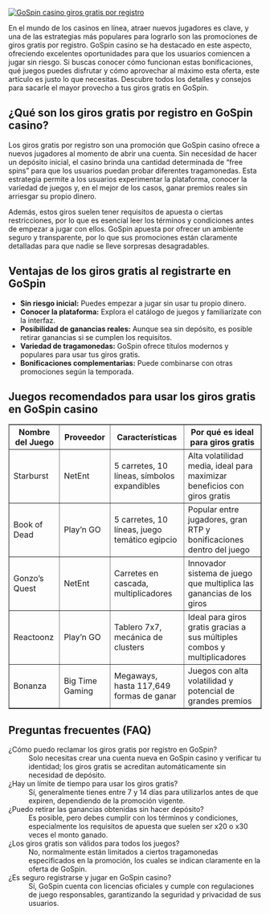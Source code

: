 [![GoSpin casino giros gratis por registro](https://123-caf.pages.dev/gitsignup.png)](https://vrmoo.ru/Bt82HjjY)

<p>En el mundo de los casinos en línea, atraer nuevos jugadores es clave, y una de las estrategias más populares para lograrlo son las promociones de giros gratis por registro. GoSpin casino se ha destacado en este aspecto, ofreciendo excelentes oportunidades para que los usuarios comiencen a jugar sin riesgo. Si buscas conocer cómo funcionan estas bonificaciones, qué juegos puedes disfrutar y cómo aprovechar al máximo esta oferta, este artículo es justo lo que necesitas. Descubre todos los detalles y consejos para sacarle el mayor provecho a tus giros gratis en GoSpin.</p>  <h2>¿Qué son los giros gratis por registro en GoSpin casino?</h2> <p>Los giros gratis por registro son una promoción que GoSpin casino ofrece a nuevos jugadores al momento de abrir una cuenta. Sin necesidad de hacer un depósito inicial, el casino brinda una cantidad determinada de “free spins” para que los usuarios puedan probar diferentes tragamonedas. Esta estrategia permite a los usuarios experimentar la plataforma, conocer la variedad de juegos y, en el mejor de los casos, ganar premios reales sin arriesgar su propio dinero.</p> <p>Además, estos giros suelen tener requisitos de apuesta o ciertas restricciones, por lo que es esencial leer los términos y condiciones antes de empezar a jugar con ellos. GoSpin apuesta por ofrecer un ambiente seguro y transparente, por lo que sus promociones están claramente detalladas para que nadie se lleve sorpresas desagradables.</p>  <h2>Ventajas de los giros gratis al registrarte en GoSpin</h2> <ul>   <li><strong>Sin riesgo inicial:</strong> Puedes empezar a jugar sin usar tu propio dinero.</li>   <li><strong>Conocer la plataforma:</strong> Explora el catálogo de juegos y familiarízate con la interfaz.</li>   <li><strong>Posibilidad de ganancias reales:</strong> Aunque sea sin depósito, es posible retirar ganancias si se cumplen los requisitos.</li>   <li><strong>Variedad de tragamonedas:</strong> GoSpin ofrece títulos modernos y populares para usar tus giros gratis.</li>   <li><strong>Bonificaciones complementarias:</strong> Puede combinarse con otras promociones según la temporada.</li> </ul>  <h2>Juegos recomendados para usar los giros gratis en GoSpin casino</h2> <table border="1" cellpadding="8" cellspacing="0">   <thead>     <tr>       <th>Nombre del Juego</th>       <th>Proveedor</th>       <th>Características</th>       <th>Por qué es ideal para giros gratis</th>     </tr>   </thead>   <tbody>     <tr>       <td>Starburst</td>       <td>NetEnt</td>       <td>5 carretes, 10 líneas, símbolos expandibles</td>       <td>Alta volatilidad media, ideal para maximizar beneficios con giros gratis</td>     </tr>     <tr>       <td>Book of Dead</td>       <td>Play’n GO</td>       <td>5 carretes, 10 líneas, juego temático egipcio</td>       <td>Popular entre jugadores, gran RTP y bonificaciones dentro del juego</td>     </tr>     <tr>       <td>Gonzo’s Quest</td>       <td>NetEnt</td>       <td>Carretes en cascada, multiplicadores</td>       <td>Innovador sistema de juego que multiplica las ganancias de los giros</td>     </tr>     <tr>       <td>Reactoonz</td>       <td>Play’n GO</td>       <td>Tablero 7x7, mecánica de clusters</td>       <td>Ideal para giros gratis gracias a sus múltiples combos y multiplicadores</td>     </tr>     <tr>       <td>Bonanza</td>       <td>Big Time Gaming</td>       <td>Megaways, hasta 117,649 formas de ganar</td>       <td>Juegos con alta volatilidad y potencial de grandes premios</td>     </tr>   </tbody> </table>  <h2>Preguntas frecuentes (FAQ)</h2> <dl>   <dt>¿Cómo puedo reclamar los giros gratis por registro en GoSpin?</dt>   <dd>Solo necesitas crear una cuenta nueva en GoSpin casino y verificar tu identidad; los giros gratis se acreditan automáticamente sin necesidad de depósito.</dd>    <dt>¿Hay un límite de tiempo para usar los giros gratis?</dt>   <dd>Sí, generalmente tienes entre 7 y 14 días para utilizarlos antes de que expiren, dependiendo de la promoción vigente.</dd>    <dt>¿Puedo retirar las ganancias obtenidas sin hacer depósito?</dt>   <dd>Es posible, pero debes cumplir con los términos y condiciones, especialmente los requisitos de apuesta que suelen ser x20 o x30 veces el monto ganado.</dd>    <dt>¿Los giros gratis son válidos para todos los juegos?</dt>   <dd>No, normalmente están limitados a ciertos tragamonedas especificados en la promoción, los cuales se indican claramente en la oferta de GoSpin.</dd>    <dt>¿Es seguro registrarse y jugar en GoSpin casino?</dt>   <dd>Sí, GoSpin cuenta con licencias oficiales y cumple con regulaciones de juego responsables, garantizando la seguridad y privacidad de sus usuarios.</dd> </dl>